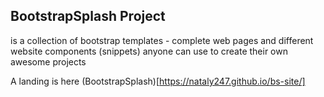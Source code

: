 ## BootstrapSplash Project
is a collection of bootstrap templates - complete web pages and different website components (snippets) anyone can use to create their own awesome projects

A landing is here (BootstrapSplash)[https://nataly247.github.io/bs-site/]
